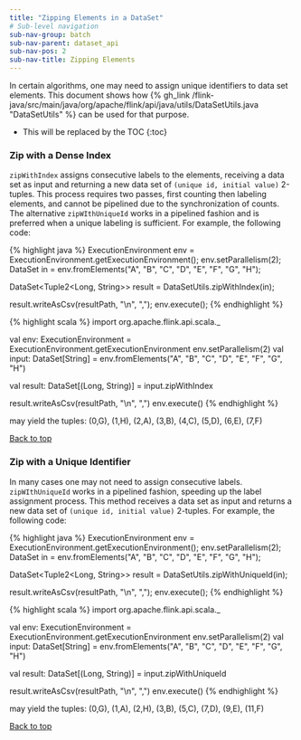 ```yaml
---
title: "Zipping Elements in a DataSet"
# Sub-level navigation
sub-nav-group: batch
sub-nav-parent: dataset_api
sub-nav-pos: 2
sub-nav-title: Zipping Elements
---
```

<!--
Licensed to the Apache Software Foundation (ASF) under one
or more contributor license agreements.  See the NOTICE file
distributed with this work for additional information
regarding copyright ownership.  The ASF licenses this file
to you under the Apache License, Version 2.0 (the
"License"); you may not use this file except in compliance
with the License.  You may obtain a copy of the License at

  http://www.apache.org/licenses/LICENSE-2.0

Unless required by applicable law or agreed to in writing,
software distributed under the License is distributed on an
"AS IS" BASIS, WITHOUT WARRANTIES OR CONDITIONS OF ANY
KIND, either express or implied.  See the License for the
specific language governing permissions and limitations
under the License.
-->

In certain algorithms, one may need to assign unique identifiers to data set elements.
This document shows how {% gh_link /flink-java/src/main/java/org/apache/flink/api/java/utils/DataSetUtils.java "DataSetUtils" %} can be used for that purpose.

* This will be replaced by the TOC
{:toc}

### Zip with a Dense Index
`zipWithIndex` assigns consecutive labels to the elements, receiving a data set as input and returning a new data set of `(unique id, initial value)` 2-tuples.
This process requires two passes, first counting then labeling elements, and cannot be pipelined due to the synchronization of counts.
The alternative `zipWIthUniqueId` works in a pipelined fashion and is preferred when a unique labeling is sufficient.
For example, the following code:

<div class="codetabs" markdown="1">
<div data-lang="java" markdown="1">
{% highlight java %}
ExecutionEnvironment env = ExecutionEnvironment.getExecutionEnvironment();
env.setParallelism(2);
DataSet<String> in = env.fromElements("A", "B", "C", "D", "E", "F", "G", "H");

DataSet<Tuple2<Long, String>> result = DataSetUtils.zipWithIndex(in);

result.writeAsCsv(resultPath, "\n", ",");
env.execute();
{% endhighlight %}
</div>

<div data-lang="scala" markdown="1">
{% highlight scala %}
import org.apache.flink.api.scala._

val env: ExecutionEnvironment = ExecutionEnvironment.getExecutionEnvironment
env.setParallelism(2)
val input: DataSet[String] = env.fromElements("A", "B", "C", "D", "E", "F", "G", "H")

val result: DataSet[(Long, String)] = input.zipWithIndex

result.writeAsCsv(resultPath, "\n", ",")
env.execute()
{% endhighlight %}
</div>

</div>

may yield the tuples: (0,G), (1,H), (2,A), (3,B), (4,C), (5,D), (6,E), (7,F)

[Back to top](#top)

### Zip with a Unique Identifier
In many cases one may not need to assign consecutive labels.
`zipWIthUniqueId` works in a pipelined fashion, speeding up the label assignment process. This method receives a data set as input and returns a new data set of `(unique id, initial value)` 2-tuples.
For example, the following code:

<div class="codetabs" markdown="1">
<div data-lang="java" markdown="1">
{% highlight java %}
ExecutionEnvironment env = ExecutionEnvironment.getExecutionEnvironment();
env.setParallelism(2);
DataSet<String> in = env.fromElements("A", "B", "C", "D", "E", "F", "G", "H");

DataSet<Tuple2<Long, String>> result = DataSetUtils.zipWithUniqueId(in);

result.writeAsCsv(resultPath, "\n", ",");
env.execute();
{% endhighlight %}
</div>

<div data-lang="scala" markdown="1">
{% highlight scala %}
import org.apache.flink.api.scala._

val env: ExecutionEnvironment = ExecutionEnvironment.getExecutionEnvironment
env.setParallelism(2)
val input: DataSet[String] = env.fromElements("A", "B", "C", "D", "E", "F", "G", "H")

val result: DataSet[(Long, String)] = input.zipWithUniqueId

result.writeAsCsv(resultPath, "\n", ",")
env.execute()
{% endhighlight %}
</div>

</div>

may yield the tuples: (0,G), (1,A), (2,H), (3,B), (5,C), (7,D), (9,E), (11,F)

[Back to top](#top)
